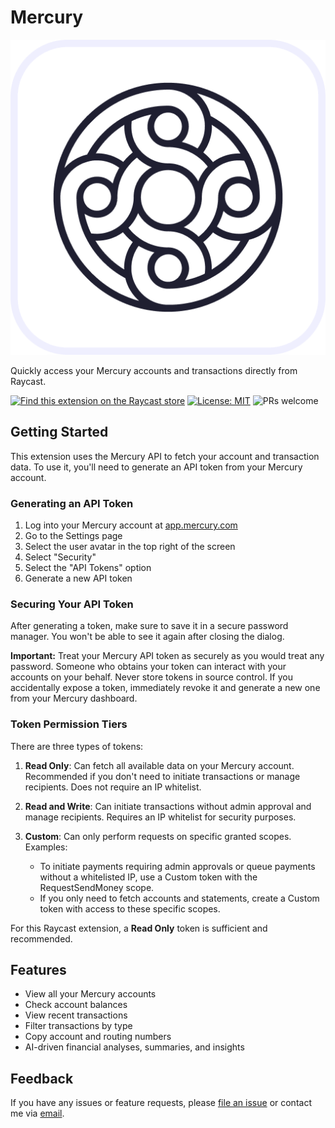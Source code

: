 # Mercury

![Mercury Logo](https://github.com/raycast/extensions/blob/main/extensions/mercury/assets/extension-icon.png?raw=true)

Quickly access your Mercury accounts and transactions directly from Raycast.

[![Find this extension on the Raycast store](https://img.shields.io/badge/Raycast-store-red.svg)](https://www.raycast.com/atkinsmatt101/mercury)
[![License: MIT](https://img.shields.io/badge/license-MIT-blue.svg)](https://github.com/raycast/extensions/blob/master/LICENSE)
![PRs welcome](https://img.shields.io/badge/PRs-welcome-brightgreen.svg)

## Getting Started

This extension uses the Mercury API to fetch your account and transaction data. To use it, you'll need to generate an API token from your Mercury account.

### Generating an API Token

1. Log into your Mercury account at [app.mercury.com](https://app.mercury.com)
2. Go to the Settings page
3. Select the user avatar in the top right of the screen
4. Select "Security"
5. Select the "API Tokens" option
6. Generate a new API token

### Securing Your API Token

After generating a token, make sure to save it in a secure password manager. You won't be able to see it again after closing the dialog.

**Important:** Treat your Mercury API token as securely as you would treat any password. Someone who obtains your token can interact with your accounts on your behalf. Never store tokens in source control. If you accidentally expose a token, immediately revoke it and generate a new one from your Mercury dashboard.

### Token Permission Tiers

There are three types of tokens:

1. **Read Only**: Can fetch all available data on your Mercury account. Recommended if you don't need to initiate transactions or manage recipients. Does not require an IP whitelist.

2. **Read and Write**: Can initiate transactions without admin approval and manage recipients. Requires an IP whitelist for security purposes.

3. **Custom**: Can only perform requests on specific granted scopes. Examples:
   - To initiate payments requiring admin approvals or queue payments without a whitelisted IP, use a Custom token with the RequestSendMoney scope.
   - If you only need to fetch accounts and statements, create a Custom token with access to these specific scopes.

For this Raycast extension, a **Read Only** token is sufficient and recommended.

## Features

- View all your Mercury accounts
- Check account balances
- View recent transactions
- Filter transactions by type
- Copy account and routing numbers
- AI-driven financial analyses, summaries, and insights

## Feedback

If you have any issues or feature requests, please [file an issue](https://github.com/raycast/extensions/issues) or contact me via [email](mailto:atkinsmatt101@gmail.com).
